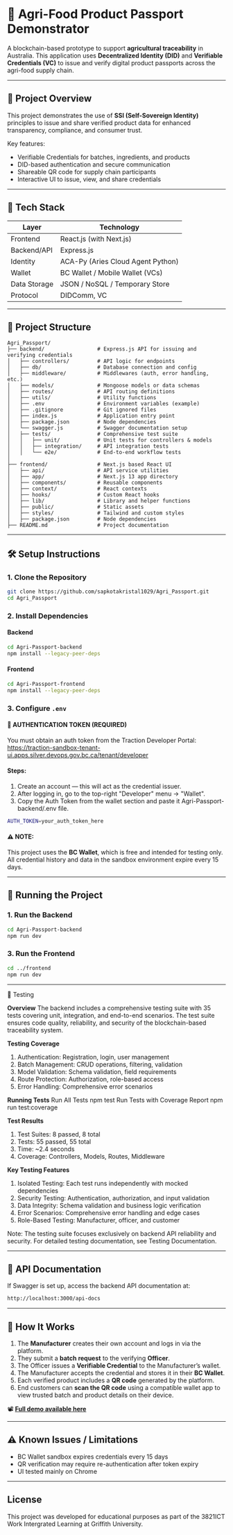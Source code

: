 # 🌾 Agri-Food Product Passport Demonstrator

A blockchain-based prototype to support **agricultural traceability** in Australia. This application uses **Decentralized Identity (DID)** and **Verifiable Credentials (VC)** to issue and verify digital product passports across the agri-food supply chain.

---

## 🚀 Project Overview

This project demonstrates the use of **SSI (Self-Sovereign Identity)** principles to issue and share verified product data for enhanced transparency, compliance, and consumer trust.

Key features:

- Verifiable Credentials for batches, ingredients, and products
- DID-based authentication and secure communication
- Shareable QR code for supply chain participants
- Interactive UI to issue, view, and share credentials

---

## 🧱 Tech Stack

| Layer        | Technology                        |
| ------------ | --------------------------------- |
| Frontend     | React.js (with Next.js)           |
| Backend/API  | Express.js                        |
| Identity     | ACA-Py (Aries Cloud Agent Python) |
| Wallet       | BC Wallet / Mobile Wallet (VCs)   |
| Data Storage | JSON / NoSQL / Temporary Store    |
| Protocol     | DIDComm, VC                       |

---

## 📁 Project Structure

```
Agri_Passport/
├── backend/                 # Express.js API for issuing and verifying credentials
│   ├── controllers/         # API logic for endpoints
│   ├── db/                  # Database connection and config
│   ├── middleware/          # Middlewares (auth, error handling, etc.)
│   ├── models/              # Mongoose models or data schemas
│   ├── routes/              # API routing definitions
│   ├── utils/               # Utility functions
│   ├── .env                 # Environment variables (example)
│   ├── .gitignore           # Git ignored files
│   ├── index.js             # Application entry point
│   ├── package.json         # Node dependencies
│   └── swagger.js           # Swagger documentation setup
│   ├── tests/               # Comprehensive test suite
│   │   ├── unit/            # Unit tests for controllers & models
│   │   ├── integration/     # API integration tests
│   │   └── e2e/             # End-to-end workflow tests
│
├── frontend/                # Next.js based React UI
│   ├── api/                 # API service utilities
│   ├── app/                 # Next.js 13 app directory
│   ├── components/          # Reusable components
│   ├── context/             # React contexts
│   ├── hooks/               # Custom React hooks
│   ├── lib/                 # Library and helper functions
│   ├── public/              # Static assets
│   ├── styles/              # Tailwind and custom styles
│   ├── package.json         # Node dependencies
├── README.md                # Project documentation
```

---

## 🛠️ Setup Instructions

### 1. Clone the Repository

```bash
git clone https://github.com/sapkotakristal1029/Agri_Passport.git
cd Agri_Passport
```

### 2. Install Dependencies

#### Backend

```bash
cd Agri-Passport-backend
npm install --legacy-peer-deps

```

#### Frontend

```bash
cd Agri-Passport-frontend
npm install --legacy-peer-deps
```

### 3. Configure `.env`

#### 🔐 AUTHENTICATION TOKEN (REQUIRED)<br>

You must obtain an auth token from the Traction Developer Portal:<br>
https://traction-sandbox-tenant-ui.apps.silver.devops.gov.bc.ca/tenant/developer

#### Steps:

1.  Create an account — this will act as the credential issuer.
2.  After logging in, go to the top-right "Developer" menu → "Wallet".
3.  Copy the Auth Token from the wallet section and paste it Agri-Passport-backend/.env file.<br>

```bash
AUTH_TOKEN=your_auth_token_here
```

#### ⚠️ NOTE:

This project uses the **BC Wallet**, which is free and intended for testing only.<br>
All credential history and data in the sandbox environment expire every 15 days.

---

## 🧪 Running the Project

### 1. Run the Backend

```bash
cd Agri-Passport-backend
npm run dev
```

### 3. Run the Frontend

```bash
cd ../frontend
npm run dev
```

---

🧪 Testing 

**Overview**
The backend includes a comprehensive testing suite with 35 tests covering unit, integration, and end-to-end scenarios. The test suite ensures code quality, reliability, and security of the blockchain-based traceability system.

**Testing Coverage**
1. Authentication: Registration, login, user management
2. Batch Management: CRUD operations, filtering, validation
3. Model Validation: Schema validation, field requirements
4. Route Protection: Authorization, role-based access
5. Error Handling: Comprehensive error scenarios

**Running Tests**
Run All Tests
npm test
Run Tests with Coverage Report
npm run test:coverage

**Test Results**
1. Test Suites: 8 passed, 8 total
2. Tests: 55 passed, 55 total  
3. Time: ~2.4 seconds
4. Coverage: Controllers, Models, Routes, Middleware

**Key Testing Features**
1. Isolated Testing: Each test runs independently with mocked dependencies
2. Security Testing: Authentication, authorization, and input validation
3. Data Integrity: Schema validation and business logic verification
4. Error Scenarios: Comprehensive error handling and edge cases
5. Role-Based Testing: Manufacturer, officer, and customer

Note: The testing suite focuses exclusively on backend API reliability and security. For detailed testing documentation, see Testing Documentation.

---

## 📘 API Documentation

If Swagger is set up, access the backend API documentation at:

```bash
http://localhost:3000/api-docs
```

---

## 🔄 How It Works

1. The **Manufacturer** creates their own account and logs in via the platform.
2. They submit a **batch request** to the verifying **Officer**.
3. The Officer issues a **Verifiable Credential** to the Manufacturer’s wallet.
4. The Manufacturer accepts the credential and stores it in their **BC Wallet**.
5. Each verified product includes a **QR code** generated by the platform.
6. End customers can **scan the QR code** using a compatible wallet app to view trusted batch and product details on their device.

📽️ [**Full demo available here**](https://youtu.be/yxhGexWsEPo)

---

## ⚠️ Known Issues / Limitations

- BC Wallet sandbox expires credentials every 15 days<br>
- QR verification may require re-authentication after token expiry<br>
- UI tested mainly on Chrome

---

## License

This project was developed for educational purposes as part of the 3821ICT Work Intergrated Learning at Griffith University.
